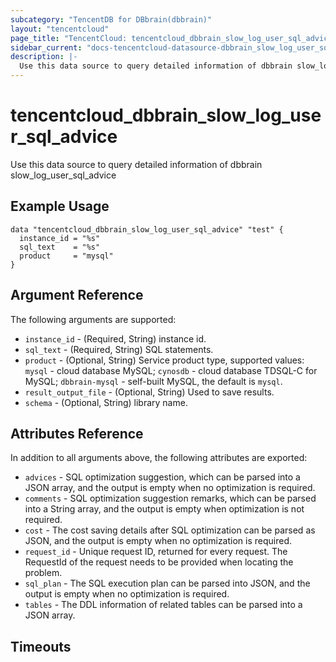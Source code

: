 ```yaml
---
subcategory: "TencentDB for DBbrain(dbbrain)"
layout: "tencentcloud"
page_title: "TencentCloud: tencentcloud_dbbrain_slow_log_user_sql_advice"
sidebar_current: "docs-tencentcloud-datasource-dbbrain_slow_log_user_sql_advice"
description: |-
  Use this data source to query detailed information of dbbrain slow_log_user_sql_advice
---
```


# tencentcloud_dbbrain_slow_log_user_sql_advice

Use this data source to query detailed information of dbbrain slow_log_user_sql_advice

## Example Usage

```hcl
data "tencentcloud_dbbrain_slow_log_user_sql_advice" "test" {
  instance_id = "%s"
  sql_text    = "%s"
  product     = "mysql"
}
```

## Argument Reference

The following arguments are supported:

* `instance_id` - (Required, String) instance id.
* `sql_text` - (Required, String) SQL statements.
* `product` - (Optional, String) Service product type, supported values: `mysql` - cloud database MySQL; `cynosdb` - cloud database TDSQL-C for MySQL; `dbbrain-mysql` - self-built MySQL, the default is `mysql`.
* `result_output_file` - (Optional, String) Used to save results.
* `schema` - (Optional, String) library name.

## Attributes Reference

In addition to all arguments above, the following attributes are exported:

* `advices` - SQL optimization suggestion, which can be parsed into a JSON array, and the output is empty when no optimization is required.
* `comments` - SQL optimization suggestion remarks, which can be parsed into a String array, and the output is empty when optimization is not required.
* `cost` - The cost saving details after SQL optimization can be parsed as JSON, and the output is empty when no optimization is required.
* `request_id` - Unique request ID, returned for every request. The RequestId of the request needs to be provided when locating the problem.
* `sql_plan` - The SQL execution plan can be parsed into JSON, and the output is empty when no optimization is required.
* `tables` - The DDL information of related tables can be parsed into a JSON array.


## Timeouts

<no value>


